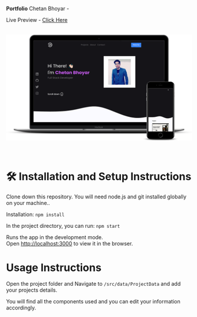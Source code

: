 **Portfolio**
Chetan Bhoyar -

Live Preview - [Click Here](https://chetan-bhoyar-portfolio.netlify.app/)

<br/>
<div align="center">
  <img alt="Demo" src="public/mockup.png" />
</div>
<br/>
<br/>

# 🛠 Installation and Setup Instructions

Clone down this repository. You will need node.js and git installed globally on your machine..

Installation: `npm install`

In the project directory, you can run: `npm start`

Runs the app in the development mode.\
Open [http://localhost:3000](http://localhost:3000) to view it in the browser.

# Usage Instructions

Open the project folder and Navigate to `/src/data/ProjectData` and add your projects details.

You will find all the components used and you can edit your information accordingly.